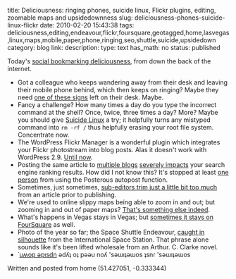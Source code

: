 title: Deliciousness: ringing phones, suicide linux, Flickr plugins, editing, zoomable maps and upsidedownness
slug: deliciousness-phones-suicide-linux-flickr
date: 2010-02-20 15:43:38
tags: deliciousness,editing,endeavour,flickr,foursquare,geotagged,home,lasvegas,linux,maps,mobile,paper,phone,ringing,seo,shuttle,suicide,upsidedown
category: blog
link: 
description: 
type: text
has_math: no
status: published

Today's [social bookmarking deliciousness](https://www.delicious.com/vicchi "https://www.delicious.com/vicchi"), from down the back of the internet.


* Got a colleague who keeps wandering away from their desk and leaving their mobile phone behind, which then keeps on ringing? Maybe they need [one of these signs](https://www.flickr.com/photos/heather/50049420/ "https://www.flickr.com/photos/heather/50049420/") left on their desk. Maybe.
* Fancy a challenge? How many times a day do you type the incorrect command at the shell? Once, twice, three times a day? More? Maybe you should give [Suicide Linux](https://qntm.org/suicide "https://qntm.org/suicide") a try; it helpfully turns any mistyped command into `rm -rf /` thus helpfully erasing your root file system. Concentrate now.
* The WordPress Flickr Manager is a wonderful plugin which integrates your Flickr photostream into blog posts. Alas it doesn't work with WordPress 2.9. [Until now](https://www.workflowfaq.com/wordpress-flickr-manager-changes-for-2-9 "https://www.workflowfaq.com/wordpress-flickr-manager-changes-for-2-9").
* Posting the same article to [multiple blogs](https://www.searchenginejournal.com/duplicate-content-penalty-how-to-lose-google-ranking-fast/1886/ "https://www.searchenginejournal.com/duplicate-content-penalty-how-to-lose-google-ranking-fast/1886/") [severely impacts](https://www.google.com/support/webmasters/bin/answer.py?hl=en&answer=66359 "https://www.google.com/support/webmasters/bin/answer.py?hl=en&answer=66359") your search engine ranking results. How did I not know this? It's stopped at least [one person](https://twopointouch.com/blogs/past-posterous/ "https://twopointouch.com/blogs/past-posterous/") from using the Posterous autopost function.
* Sometimes, just sometimes, [sub-editors trim just a little bit too much](https://www.jgc.org/blog/2010/02/magic-of-sub-editors.html "https://www.jgc.org/blog/2010/02/magic-of-sub-editors.html") from an article prior to publishing.
* We're used to online slippy maps being able to zoom in and out; but zooming in and out of paper maps? [That's something else indeed](https://www.thezoomablemap.com/ "https://www.thezoomablemap.com/").
* What's happens in Vegas stays in Vegas; but [sometimes it stays on FourSquare](https://statusthis.com/2010/02/what-happens-on-foursquare/ "https://statusthis.com/2010/02/what-happens-on-foursquare/") as well.
* Photo of the year so far; the Space Shuttle Endeavour, [caught in silhouette](https://www.nasa.gov/multimedia/imagegallery/image_feature_1592.html "https://www.nasa.gov/multimedia/imagegallery/image_feature_1592.html") from the International Space Station. That phrase alone sounds like it's been lifted wholesale from an Arthur. C. Clarke novel.
* ˙[uʍop ǝpısdn](https://www.sevenwires.com/play/UpsideDownLetters.html "https://www.sevenwires.com/play/UpsideDownLetters.html") ǝdʎʇ oʇ pǝǝu noʎ 'sǝɯıʇǝɯos ʇsnɾ 'sǝɯıʇǝɯos


Written and posted from home (51.427051, -0.333344)


